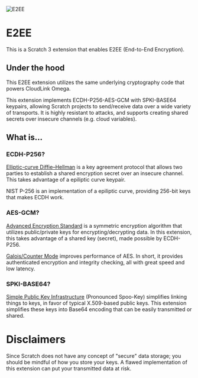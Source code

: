 ![E2EE](https://github.com/cloudlink-omega/e2ee/assets/12957745/a2a66546-9471-4cc4-91f9-163c6917ebe5)

# E2EE
This is a Scratch 3 extension that enables E2EE (End-to-End Encryption).

## Under the hood
This E2EE extension utilizes the same underlying cryptography code that powers CloudLink Omega.

This extension implements ECDH-P256-AES-GCM with SPKI-BASE64 keypairs, allowing Scratch projects to send/receive data over a wide variety of transports. It is highly resistant to attacks, and supports creating shared secrets over insecure channels (e.g. cloud variables).

## What is...

### ECDH-P256?
[Elliptic-curve Diffie–Hellman](https://en.wikipedia.org/wiki/Elliptic-curve_Diffie%E2%80%93Hellman) is a key agreement protocol that allows two parties to establish a shared encryption secret over an insecure channel. This takes advantage of a epiliptic curve keypair.

NIST P-256 is an implementation of a epiliptic curve, providing 256-bit keys that makes ECDH work.

### AES-GCM?
[Advanced Encryption Standard](https://en.wikipedia.org/wiki/Advanced_Encryption_Standard) is a symmetric encryption algorithm that utilizes public/private keys for encrypting/decrypting data. In this extension, this takes advantage of a shared key (secret), made possible by ECDH-P256.

[Galois/Counter Mode](https://en.wikipedia.org/wiki/Galois/Counter_Mode) improves performance of AES. In short, it provides authenticated encryption and integrity checking, all with great speed and low latency.

### SPKI-BASE64?
[Simple Public Key Infrastructure](https://en.wikipedia.org/wiki/Simple_public-key_infrastructure) (Pronounced Spoo-Key) simplifies linking things to keys, in favor of typical X.509-based public keys. This extension simplifies these keys into Base64 encoding that can be easily transmitted or shared.

# Disclaimers
Since Scratch does not have any concept of "secure" data storage; you should be mindful of how you store your keys. A flawed implementation of this extension can put your transmitted data at risk. 
